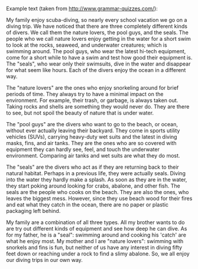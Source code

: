 Example text (taken from http://www.grammar-quizzes.com/):

My family enjoy scuba-diving, so nearly every school vacation we go on a diving trip. We have noticed that there are three completely different kinds of divers. We call them the nature lovers, the pool guys, and the seals. The people who we call nature lovers enjoy getting in the water for a short swim to look at the rocks, seaweed, and underwater creatures; which is swimming around. The pool guys, who wear the latest hi-tech equipment, come for a short while to have a swim and test how good their equipment is. The "seals", who wear only their swimsuits, dive in the water and disappear for what seem like hours. Each of the divers enjoy the ocean in a different way.

The "nature lovers" are the ones who enjoy snorkeling around for brief periods of time. They always try to have a minimal impact on the environment. For example, their trash, or garbage, is always taken out. Taking rocks and shells are something they would never do. They are there to see, but not spoil the beauty of nature that is under water.

The "pool guys" are the divers who want to go to the beach, or ocean, without ever actually leaving their backyard. They come in sports utility vehicles (SUVs), carrying heavy-duty wet suits and the latest in diving masks, fins, and air tanks. They are the ones who are so covered with equipment they can hardly see, feel, and touch the underwater environment. Comparing air tanks and wet suits are what they do most.

The "seals" are the divers who act as if they are returning back to their natural habitat. Perhaps in a previous life, they were actually seals. Diving into the water they hardly make a splash. As soon as they are in the water, they start poking around looking for crabs, abalone, and other fish. The seals are the people who cooks on the beach. They are also the ones, who leaves the biggest mess. However, since they use beach wood for their fires and eat what they catch in the ocean, there are no paper or plastic packaging left behind.

My family are a combination of all three types. All my brother wants to do are try out different kinds of equipment and see how deep he can dive. As for my father, he is a "seal": swimming around and cooking his 'catch' are what he enjoy most. My mother and I are "nature lovers": swimming with snorkels and fins is fun, but neither of us have any interest in diving fifty feet down or reaching under a rock to find a slimy abalone. So, we all enjoy our diving trips in our own way.

